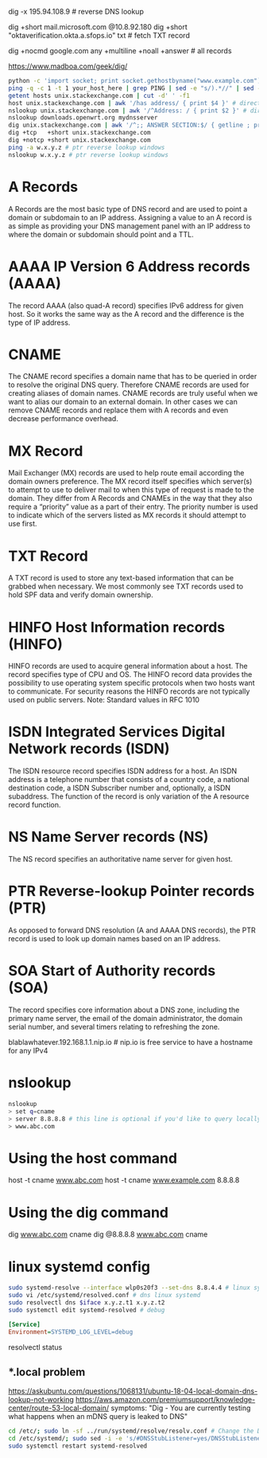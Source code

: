 dig -x 195.94.108.9 # reverse DNS lookup

dig +short mail.microsoft.com @10.8.92.180
dig +short "oktaverification.okta.a.sfops.io" txt # fetch TXT record

dig +nocmd google.com any +multiline +noall +answer # all records

https://www.madboa.com/geek/dig/

```sh
python -c 'import socket; print socket.gethostbyname("www.example.com")'
ping -q -c 1 -t 1 your_host_here | grep PING | sed -e "s/).*//" | sed -e "s/.*(//"
getent hosts unix.stackexchange.com | cut -d' ' -f1
host unix.stackexchange.com | awk '/has address/ { print $4 }' # directly to DNS server
nslookup unix.stackexchange.com | awk '/^Address: / { print $2 }' # directly to DNS server
nslookup downloads.openwrt.org mydnsserver
dig unix.stackexchange.com | awk '/^;; ANSWER SECTION:$/ { getline ; print $5 }' # directly to DNS server
dig +tcp   +short unix.stackexchange.com
dig +notcp +short unix.stackexchange.com
ping -a w.x.y.z # ptr reverse lookup windows
nslookup w.x.y.z # ptr reverse lookup windows
```



# A Records
A Records are the most basic type of DNS record and are used to point a domain or
subdomain to an IP address. Assigning a value to an A record is as simple as providing
your DNS management panel with an IP address to where the domain or subdomain
should point and a TTL.

# AAAA IP Version 6 Address records (AAAA)
The record AAAA (also quad-A record) specifies IPv6 address for given host. So it
works the same way as the A record and the difference is the type of IP address.

# CNAME
The CNAME record specifies a domain name that has to be queried in order to resolve
the original DNS query. Therefore CNAME records are used for creating aliases of domain
names. CNAME records are truly useful when we want to alias our domain to an external
domain. In other cases we can remove CNAME records and replace them with A records and
even decrease performance overhead.

# MX Record
Mail Exchanger (MX) records are used to help route email according the domain owners
preference. The MX record itself specifies which server(s) to attempt to use to deliver
mail to when this type of request is made to the domain. They differ from A Records and
CNAMEs in the way that they also require a “priority” value as a part of their entry.
The priority number is used to indicate which of the servers listed as MX records it
should attempt to use first.

# TXT Record
A TXT record is used to store any text-based information that can be grabbed when
necessary. We most commonly see TXT records used to hold SPF data and verify domain
ownership.

# HINFO Host Information records (HINFO)
HINFO records are used to acquire general information about a host. The record specifies
type of CPU and OS. The HINFO record data provides the possibility to use operating system
specific protocols when two hosts want to communicate. For security reasons the HINFO
records are not typically used on public servers.
Note: Standard values in RFC 1010

# ISDN Integrated Services Digital Network records (ISDN)
The ISDN resource record specifies ISDN address for a host. An ISDN address is a telephone
number that consists of a country code, a national destination code, a ISDN Subscriber number
and, optionally, a ISDN subaddress. The function of the record is only variation of the A
resource record function.


# NS Name Server records (NS)
The NS record specifies an authoritative name server for given host.

# PTR Reverse-lookup Pointer records (PTR)
As opposed to forward DNS resolution (A and AAAA DNS records), the PTR record is used to look
up domain names based on an IP address.

# SOA Start of Authority records (SOA)
The record specifies core information about a DNS zone, including the primary name server, the
email of the domain administrator, the domain serial number, and several timers relating to
refreshing the zone.


blablawhatever.192.168.1.1.nip.io # nip.io is free service to have a hostname for any IPv4

# nslookup
```sh
nslookup
> set q=cname
> server 8.8.8.8 # this line is optional if you'd like to query locally configured value
> www.abc.com
```
# Using the host command

host -t cname www.abc.com
host -t cname www.example.com 8.8.8.8


# Using the dig command
dig www.abc.com cname
dig @8.8.8.8 www.abc.com cname

# linux systemd config
```sh
sudo systemd-resolve --interface wlp0s20f3 --set-dns 8.8.4.4 # linux systemd
sudo vi /etc/systemd/resolved.conf # dns linux systemd
sudo resolvectl dns $iface x.y.z.t1 x.y.z.t2
sudo systemctl edit systemd-resolved # debug
```
```ini
[Service]
Environment=SYSTEMD_LOG_LEVEL=debug
```

resolvectl status

## *.local problem
https://askubuntu.com/questions/1068131/ubuntu-18-04-local-domain-dns-lookup-not-working
https://aws.amazon.com/premiumsupport/knowledge-center/route-53-local-domain/
symptoms: "Dig - You are currently testing what happens when an mDNS query is leaked to DNS"
```sh
cd /etc/; sudo ln -sf ../run/systemd/resolve/resolv.conf # Change the DNS resolver from the local DNS stub listener to external DNS resolver
cd /etc/systemd/; sudo sed -i -e 's/#DNSStubListener=yes/DNSStubListener=no/' resolved.conf
sudo systemctl restart systemd-resolved
